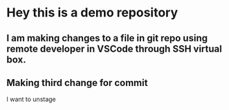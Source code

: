 

# Hey this is a demo repository

## I am making changes to a file in git repo using remote developer in VSCode through SSH virtual box.
## Making third change for commit

I want to unstage
